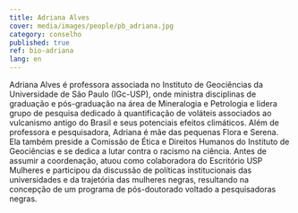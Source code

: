 ```yaml
---
title: Adriana Alves
cover: media/images/people/pb_adriana.jpg
category: conselho
published: true
ref: bio-adriana
lang: en
---
```

Adriana Alves é professora associada no Instituto de Geociências da Universidade de São Paulo (IGc-USP), onde ministra disciplinas de graduação e pós-graduação na área de Mineralogia e Petrologia e lidera grupo de pesquisa dedicado à quantificação de voláteis associados ao vulcanismo antigo do Brasil e seus potenciais efeitos climáticos. Além de professora e pesquisadora, Adriana é mãe das pequenas Flora e Serena. Ela também preside a Comissão de Ética e Direitos Humanos do Instituto de Geociências e se dedica a lutar contra o racismo na ciência. Antes de assumir a coordenação, atuou como colaboradora do Escritório USP Mulheres e participou da discussão de políticas institucionais das universidades e da trajetória das mulheres negras, resultando na concepção de um programa de pós-doutorado voltado a pesquisadoras negras.  
